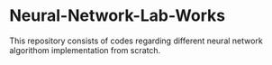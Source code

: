 # Neural-Network-Lab-Works
 This repository consists of codes regarding different neural network algorithom implementation from scratch.
